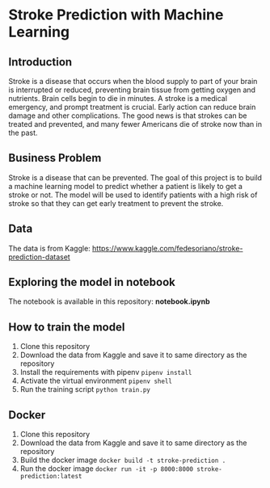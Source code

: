 # Stroke Prediction with Machine Learning

## Introduction
Stroke is a disease that occurs when the blood supply to part of your brain is interrupted or reduced, preventing brain tissue from getting oxygen and nutrients. Brain cells begin to die in minutes. A stroke is a medical emergency, and prompt treatment is crucial. Early action can reduce brain damage and other complications. The good news is that strokes can be treated and prevented, and many fewer Americans die of stroke now than in the past. 

## Business Problem
Stroke is a disease that can be prevented. The goal of this project is to build a machine learning model to predict whether a patient is likely to get a stroke or not. The model will be used to identify patients with a high risk of stroke so that they can get early treatment to prevent the stroke. 

## Data
The data is from Kaggle: https://www.kaggle.com/fedesoriano/stroke-prediction-dataset

## Exploring the model in notebook
The notebook is available in this repository: **notebook.ipynb**

## How to train the model
1. Clone this repository
2. Download the data from Kaggle and save it to same directory as the repository
3. Install the requirements with pipenv `pipenv install`
4. Activate the virtual environment `pipenv shell`
5. Run the training script `python train.py`

## Docker
1. Clone this repository
2. Download the data from Kaggle and save it to same directory as the repository
3. Build the docker image `docker build -t stroke-prediction .`
4. Run the docker image `docker run -it -p 8000:8000 stroke-prediction:latest`


